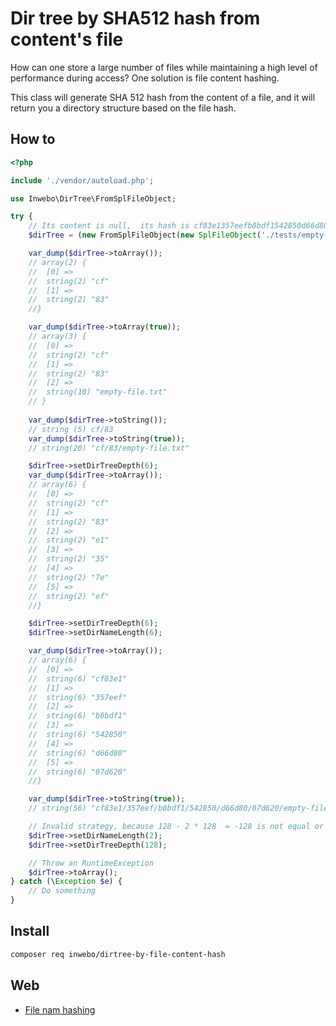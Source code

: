 # Dir tree by SHA512 hash from content's file
How can one store a large number of files while maintaining a high level of performance during access? One solution is file content hashing.

This class will generate SHA 512 hash from the content of a file, and it will return you a directory structure based on
the file hash.

## How to

```php
<?php

include './vendor/autoload.php';

use Inwebo\DirTree\FromSplFileObject;

try {
    // Its content is null,  its hash is cf83e1357eefb8bdf1542850d66d8007d620e4050b5715dc83f4a921d36ce9ce47d0d13c5d85f2b0ff8318d2877eec2f63b931bd47417a81a538327af927da3e
    $dirTree = (new FromSplFileObject(new SplFileObject('./tests/empty-file.txt')));

    var_dump($dirTree->toArray());
    // array(2) {
    //  [0] =>
    //  string(2) "cf"
    //  [1] =>
    //  string(2) "83"
    //}

    var_dump($dirTree->toArray(true));
    // array(3) {
    //  [0] =>
    //  string(2) "cf"
    //  [1] =>
    //  string(2) "83"
    //  [2] =>
    //  string(10) "empty-file.txt"
    // }
    
    var_dump($dirTree->toString());
    // string (5) cf/83
    var_dump($dirTree->toString(true));
    // string(20) "cf/83/empty-file.txt"

    $dirTree->setDirTreeDepth(6);
    var_dump($dirTree->toArray());
    // array(6) {
    //  [0] =>
    //  string(2) "cf"
    //  [1] =>
    //  string(2) "83"
    //  [2] =>
    //  string(2) "e1"
    //  [3] =>
    //  string(2) "35"
    //  [4] =>
    //  string(2) "7e"
    //  [5] =>
    //  string(2) "ef"
    //}

    $dirTree->setDirTreeDepth(6);
    $dirTree->setDirNameLength(6);

    var_dump($dirTree->toArray());
    // array(6) {
    //  [0] =>
    //  string(6) "cf83e1"
    //  [1] =>
    //  string(6) "357eef"
    //  [2] =>
    //  string(6) "b8bdf1"
    //  [3] =>
    //  string(6) "542850"
    //  [4] =>
    //  string(6) "d66d80"
    //  [5] =>
    //  string(6) "07d620"
    //}

    var_dump($dirTree->toString(true));
    // string(56) "cf83e1/357eef/b8bdf1/542850/d66d80/07d620/empty-file.txt"

    // Invalid strategy, because 128 - 2 * 128  = -128 is not equal or superior to 0
    $dirTree->setDirNameLength(2);
    $dirTree->setDirTreeDepth(128);

    // Throw an RuntimeException
    $dirTree->toArray();
} catch (\Exception $e) {
    // Do something
}
```

## Install

```bash
composer req inwebo/dirtree-by-file-content-hash
```

## Web
- [File nam hashing](https://medium.com/eonian-technologies/file-name-hashing-creating-a-hashed-directory-structure-eabb03aa4091)